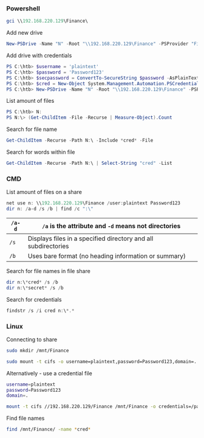 ### Powershell
```powershell
gci \\192.168.220.129\Finance\
```

Add new drive
```powershell
New-PSDrive -Name "N" -Root "\\192.168.220.129\Finance" -PSProvider "FileSystem"
```

Add drive with credentials
```powershell
PS C:\htb> $username = 'plaintext'
PS C:\htb> $password = 'Password123'
PS C:\htb> $secpassword = ConvertTo-SecureString $password -AsPlainText -Force
PS C:\htb> $cred = New-Object System.Management.Automation.PSCredential $username, $secpassword
PS C:\htb> New-PSDrive -Name "N" -Root "\\192.168.220.129\Finance" -PSProvider "FileSystem" -Credential $cred
```

List amount of files
```powershell
PS C:\htb> N:
PS N:\> (Get-ChildItem -File -Recurse | Measure-Object).Count
```

Search for file name
```powershell
Get-ChildItem -Recurse -Path N:\ -Include *cred* -File
```

Search for words within file
```powershell
Get-ChildItem -Recurse -Path N:\ | Select-String "cred" -List
```

### CMD

List amount of files on a share
```powershell
net use n: \\192.168.220.129\Finance /user:plaintext Password123
dir n: /a-d /s /b | find /c ":\"
```

| `/a-d` | `/a` is the attribute and `-d` means not directories           |
| ------ | -------------------------------------------------------------- |
| `/s`   | Displays files in a specified directory and all subdirectories |
| `/b`   | Uses bare format (no heading information or summary)           |
Search for file names in file share
```powershell
dir n:\*cred* /s /b
dir n:\*secret* /s /b
```

Search for credentials
```powershell
findstr /s /i cred n:\*.*
```

### Linux
Connecting to share
```bash
sudo mkdir /mnt/Finance

sudo mount -t cifs -o username=plaintext,password=Password123,domain=. //192.168.220.129/Finance /mnt/Finance
```

Alternatively - use a credential file
```bash
username=plaintext
password=Password123
domain=.
```

```bash
mount -t cifs //192.168.220.129/Finance /mnt/Finance -o credentials=/path/credentialfile
```

Find file names
```bash
find /mnt/Finance/ -name *cred*
```